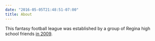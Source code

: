 ```yaml
---
date: "2016-05-05T21:48:51-07:00"
title: About
---
```


This fantasy football league was established by a group of Regina high school friends [in 2009](https://football.fantasysports.yahoo.com/league/shivabowlregina/2009). 
